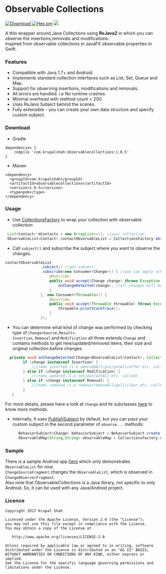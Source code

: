 # Observable Collections
 [ ![Download](https://api.bintray.com/packages/krupalshah55/ObservableCollections/observablecollections/images/download.svg) ](https://bintray.com/krupalshah55/ObservableCollections/observablecollections/_latestVersion)
 [![Hex.pm](https://img.shields.io/hexpm/l/plug.svg)](https://github.com/krupalshah/ObservableCollections/blob/master/LICENSE)
<a href="http://www.methodscount.com/?lib=com.krupalshah%3Aobservablecollections%3A1.0.5"><img src="https://img.shields.io/badge/Methods and size-core: 178 | deps: 10295 | 18 KB-e91e63.svg"/></a>

A thin wrapper around Java Collections using **RxJava2** in which you can observe the insertions,removals and modifications.<br/>Inspired from observable collections in JavaFX observable properties in Swift.<br/>

### Features

* Compatible with Java 1.7+ and Android.
* Implements standard collection interfaces such as List, Set, Queue and Map.
* Support for observing insertions, modifications and removals.
* All errors are handled. i.e No runtime crashes.
* Minimal overhead with method count < 200.
* Uses RxJava Subject behind the scenes.
* Fully extensible - you can create your own data structure and specify custom subject.

### Download
* Gradle
```
dependencies {
    compile 'com.krupalshah:observablecollections:1.0.5'
}
```

* Maven
```
<dependency>
  <groupId>com.krupalshah</groupId>
  <artifactId>observablecollections</artifactId>
  <version>1.0.5</version>
  <type>pom</type>
</dependency>
```

### Usage

* Use [CollectionsFactory](https://github.com/krupalshah/ObservableCollections/blob/master/lib/src/main/java/com/krupalshah/observablecollections/CollectionsFactory.java) to wrap your collection with observable collection:

```java
 List<Contact> mContacts = new ArrayList<>(); //your collection
 ObservableList<Contact> contactObservableList = CollectionsFactory.observableList(mContacts); //pass in observable... method
```

* Call `subject()` and subscribe the subject where you want to observe the changes.

```java
contactObservableList
                .subject() //get subject
                .subscribe(new Consumer<Change>() { //you can apply schedulers if you want
                    @Override
                    public void accept(Change change) throws Exception {
                        onChangeDetected(change); //all changes will be received here
                    }
                }, new Consumer<Throwable>() {
                    @Override
                    public void accept(Throwable throwable) throws Exception {
                        throwable.printStackTrace();
                    }
                });
```

* You can determine what kind of change was performed by checking type of `Change<Source,Result>`.<br/>
`Insertion`, `Removal` and `Modification` all three extends `Change` and contains methods to get new/updated/removed items, their size and original collection before changes.

```java
  private void onChangeDetected(Change<ObservableList<Contact>, Collection<Contact>> change) {
        if (change instanceof Insertion) {
            //items inserted (i.e add/addAll/put/putAll/offer etc. called)
        } else if (change instanceof Modification) {
            //items updated (i.e set/put/putAll etc. called)
        } else if (change instanceof Removal) {
            //items removed (i.e remove/removeAll/poll/clear etc. called)
        }
   }
```
For more details, please have a look at `Change` and its subclasses [here](https://github.com/krupalshah/ObservableCollections/tree/master/lib/src/main/java/com/krupalshah/observablecollections/change) to know more methods.

* Internally, It uses [PublishSubject](http://reactivex.io/RxJava/javadoc/rx/subjects/PublishSubject.html) by default, but you can pass your custom subject in the second parameter of `observe...` methods:

```java
      BehaviorSubject<Change> behaviorSubject = BehaviorSubject.create();
      ObservableMap<String,String> observableMap = CollectionsFactory.observableMap(new ArrayMap<String, String>(), behaviorSubject);
```

### Sample
There is a sample Android app [here](https://github.com/krupalshah/ObservableCollections/tree/master/app) which only demonstrates `ObservableList` for now.<br/>`ChangeSourceFragment` changes the `ObservableList`, which is observed in `ChangeObserverFragment`.<br/>Also note that ObservableCollections is a Java library, not specific to only Android. So, it can be used with any Java/Android project.


### Licence
```
Copyright 2017 Krupal Shah

Licensed under the Apache License, Version 2.0 (the "License");
you may not use this file except in compliance with the License.
You may obtain a copy of the License at

   http://www.apache.org/licenses/LICENSE-2.0

Unless required by applicable law or agreed to in writing, software
distributed under the License is distributed on an "AS IS" BASIS,
WITHOUT WARRANTIES OR CONDITIONS OF ANY KIND, either express or implied.
See the License for the specific language governing permissions and
limitations under the License.
```
